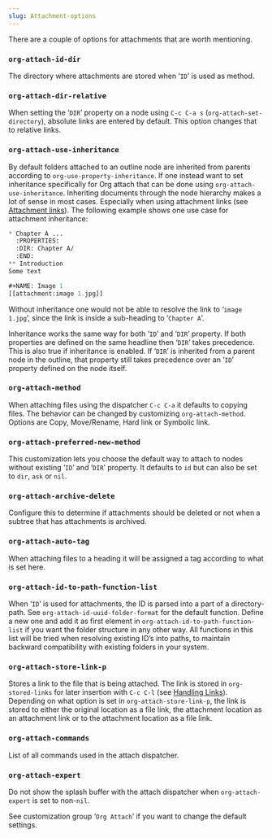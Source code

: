 ```yaml
---
slug: Attachment-options
---
```


There are a couple of options for attachments that are worth mentioning.

### `org-attach-id-dir`

The directory where attachments are stored when ‘`ID`’ is used as method.

### `org-attach-dir-relative`

When setting the ‘`DIR`’ property on a node using `C-c C-a s` (`org-attach-set-directory`), absolute links are entered by default. This option changes that to relative links.

### `org-attach-use-inheritance`

By default folders attached to an outline node are inherited from parents according to `org-use-property-inheritance`. If one instead want to set inheritance specifically for Org attach that can be done using `org-attach-use-inheritance`. Inheriting documents through the node hierarchy makes a lot of sense in most cases. Especially when using attachment links (see [Attachment links](Attachment-links)). The following example shows one use case for attachment inheritance:

```lisp
* Chapter A ...
  :PROPERTIES:
  :DIR: Chapter A/
  :END:
** Introduction
Some text

#+NAME: Image 1
[[attachment:image 1.jpg]]
```

Without inheritance one would not be able to resolve the link to ‘`image 1.jpg`’, since the link is inside a sub-heading to ‘`Chapter A`’.

Inheritance works the same way for both ‘`ID`’ and ‘`DIR`’ property. If both properties are defined on the same headline then ‘`DIR`’ takes precedence. This is also true if inheritance is enabled. If ‘`DIR`’ is inherited from a parent node in the outline, that property still takes precedence over an ‘`ID`’ property defined on the node itself.

### `org-attach-method`

When attaching files using the dispatcher `C-c C-a` it defaults to copying files. The behavior can be changed by customizing `org-attach-method`. Options are Copy, Move/Rename, Hard link or Symbolic link.

### `org-attach-preferred-new-method`

This customization lets you choose the default way to attach to nodes without existing ‘`ID`’ and ‘`DIR`’ property. It defaults to `id` but can also be set to `dir`, `ask` or `nil`.

### `org-attach-archive-delete`

Configure this to determine if attachments should be deleted or not when a subtree that has attachments is archived.

### `org-attach-auto-tag`

When attaching files to a heading it will be assigned a tag according to what is set here.

### `org-attach-id-to-path-function-list`

When ‘`ID`’ is used for attachments, the ID is parsed into a part of a directory-path. See `org-attach-id-uuid-folder-format` for the default function. Define a new one and add it as first element in `org-attach-id-to-path-function-list` if you want the folder structure in any other way. All functions in this list will be tried when resolving existing ID’s into paths, to maintain backward compatibility with existing folders in your system.

### `org-attach-store-link-p`

Stores a link to the file that is being attached. The link is stored in `org-stored-links` for later insertion with `C-c C-l` (see [Handling Links](Handling-Links)). Depending on what option is set in `org-attach-store-link-p`, the link is stored to either the original location as a file link, the attachment location as an attachment link or to the attachment location as a file link.

### `org-attach-commands`

List of all commands used in the attach dispatcher.

### `org-attach-expert`

Do not show the splash buffer with the attach dispatcher when `org-attach-expert` is set to non-`nil`.

See customization group ‘`Org Attach`’ if you want to change the default settings.
